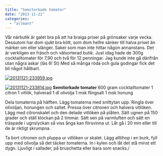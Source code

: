 ```yaml
---
title: "Semitorkade tomater"
date: "2013-11-21"
categories: 
  - "allmant"
---
```


Vår närbutik är galet bra på att ha braiga priser på grönsaker varje vecka. Dessutom har dom sjukt bra kött, som dom hellre sänker till halva priset än märker om eller slänger. Saker som man inte hittar någon annanstans. Det är verkligen en fräsch och välsorterad butik. Just idag hade de 300g cocktailtomater för 7,90 och två för 12 penningar. Jag kunde inte gå därifrån utan några askar (läs 6! St) Med så många röda och gula godingar fick det bli något hållbart.  
  
[![20131121-233959.jpg](images/20131121-233959.jpg)](http://import.local/wp-content/uploads/2013/11/20131121-233959.jpg)  
  
[![20131121-233814.jpg](images/20131121-233814.jpg)](http://import.local/wp-content/uploads/2013/11/20131121-233814.jpg) **Semitorkade tomater** 600 gram cocktailtomater 1 citron 1 vitlök, halverad 1 dl olivolja 1 msk flingsalt 1 msk honung

Dela tomaterna på hälften. Lägg tomaterna med snittytan upp. Ringla över olivoljan, honungen och saltet. Pressa över citronen och halvera vitlöken. Lägg med citronskalet och den delade vitlöken på plåten. Sätt ugnen på 150 grader och ställ klockan på 2 timmar. Sätt sen på varmluften och sätt en träspade i ugnslyckan så viss ånga kan försvinna ut. Låt gå i 20 min eller till de är riktigt skrumpna.

Ta bort citronen och pluppa ur vitlöken ur skalet. Lägg alltihop i en burk, fyll upp med olivolja så det täcker tomaterna. In i kylen och låt det stå minst ett dygn. Ljuvligt i sallader, på bruschetta eller bara som snacks./
